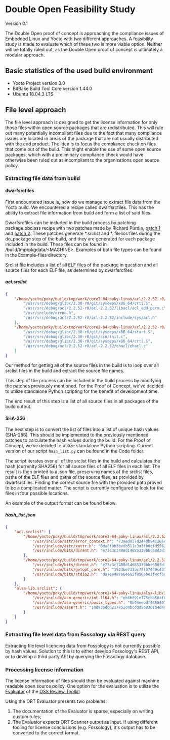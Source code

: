 # Double Open Feasibility Study

Version 0.1

The Double Open proof of concept is approaching the compliance issues of Embedded Linux and Yocto with two different approaches. A feasibility study is made to evaluate which of these two is more viable option. Neither will be totally ruled out, as the Double Open proof of concept is ultimately a modular approach.

## Basic statistics of the used build environment

* Yocto Project version 3.0
* BitBake Build Tool Core version 1.44.0
* Ubuntu 18.04.3 LTS

## File level approach

The file level approach is designed to get the license information for only those files within open source packages that are redistributed. This will rule out many potentially incompliant files due to the fact that many compliance issues are located in areas of the package that are not usually distributed with the end product. The idea is to focus the compliance check on files that come out of the build. This might enable the use of some open source packages, which with a preliminary compliance check would have otherwise been ruled out as incompliant to the organizations open source policy.

### Extracting file data from build

#### dwarfsrcfiles

First encountered issue is, how do we manage to extract file data from the Yocto build. We encountered a recipe called dwarfsrcfiles. This has the ability to extract file information from build and form a list of said files.

Dwarfsrcfiles can be included in the build process by patching package.bbclass recipe with two patches made by Richard Purdie, [patch 1](http://git.yoctoproject.org/cgit.cgi/poky-contrib/commit/?h=rpurdie/license-experiments-osls&id=51f58f4caa9d70a7621009d9ea59bbbf5e3928b2) and [patch 2](http://git.yoctoproject.org/cgit.cgi/poky-contrib/commit/?h=rpurdie/license-experiments-osls&id=bf9305ad33791536c3db4fc3e11b5d698d928cd9). These patches generate *.srclist and *. filelics files during the do_package step of the build, and they are generated for each package included in the build. These files can be found in /build/tmp/pkgdata/\<MACHINE>. Examples of both file types can be found in the Example-files directory.

Srclist file includes a list of all [ELF files](https://en.wikipedia.org/wiki/Executable_and_Linkable_Format) of the package in question and all source files for each ELF file, as determined by dwarfsrcfiles.

##### acl.srclist
```json
{
    "/home/yocto/poky/build/tmp/work/core2-64-poky-linux/acl/2.2.52-r0/package/lib/libacl.so.1.1.0": [
        "/usr/src/debug/glibc/2.30-r0/git/sysdeps/x86_64/crti.S",
        "/usr/src/debug/acl/2.2.52-r0/acl-2.2.52/libacl/acl_add_perm.c",
        "/usr/include/errno.h",
        "/usr/src/debug/acl/2.2.52-r0/acl-2.2.52/include/sys/acl.h"
    ],
    "/home/yocto/poky/build/tmp/work/core2-64-poky-linux/acl/2.2.52-r0/package/usr/bin/chacl": [
        "/usr/src/debug/glibc/2.30-r0/git/sysdeps/x86_64/start.S",
        "/usr/src/debug/glibc/2.30-r0/git/csu/init.c",
        "/usr/src/debug/glibc/2.30-r0/git/sysdeps/x86_64/crti.S",
        "/usr/src/debug/acl/2.2.52-r0/acl-2.2.52/chacl/chacl.c"
    ]
}
```

Our method for getting all of the source files in the build is to loop over all srclist files in the build and extract the source file names.

This step of the process can be included in the build process by modifying the patches previously mentioned. For the Proof of Concept, we've decided to utilize standalone Python scripting for the benefit of development time.

The end result of this step is a list of all source files in all packages of the build output.

#### SHA-256

The next step is to convert the list of files into a list of unique hash values (SHA-256). This should be implemented to the previously mentioned patches to calculate the hash values during the build. For the Proof of Concept, we've decided to utilize standalone Python scripting. Current version of our script `hash_list.py` can be found in the Code folder.

The script iterates over all of the srclist files in the build and calculates the hash (currenlty SHA256) for all source files of all ELF files in each list. The result is then printed to a json file, preserving names of the srclist files, paths of the ELF files and paths of the source files, as provided by dwarfsrcfiles. Finding the correct source file with the provided path proved to be a complicated matter. The script is currently configured to look for the files in four possible locations.

An example of the output format can be found below.

##### hash_list.json

```json
{
    "acl.srclist": {
        "/home/yocto/poky/build/tmp/work/core2-64-poky-linux/acl/2.2.52-r0/package/lib/libacl.so.1.1.0": {
            "/usr/include/attr/error_context.h": "73aed837d2440b941266c854844a1d834dd2ee9bd8545de24d5aa322f48a319e",
            "/usr/include/attr/xattr.h": "0da8f0b3bedb511e3a3fb0cfd5562c22abde9f12f81c42e6b4d1e0d21ecdb501",
            "/usr/include/bits/dirent.h": "e73c3c2488d14685339bbc68d3d39660423ffd4aa6468157cbdabf2b0de822b6",
        },
        "/home/yocto/poky/build/tmp/work/core2-64-poky-linux/acl/2.2.52-r0/package/usr/bin/chacl": {
            "/usr/include/bits/dirent.h": "e73c3c2488d14685339bbc68d3d39660423ffd4aa6468157cbdabf2b0de822b6",
            "/usr/include/bits/getopt_core.h": "1923be731ac79fb7449c431ddf45f2ca3b2f7ad82eeacc9e8101e8fe7c2ffd6e",
            "/usr/include/bits/stdio2.h": "da7ee4876646a5f056ebe3f4cfbd62f2feaf6c01acc9346772c749df03d7dcd7",
        }
    },
    "alsa-lib.srclist": {
        "/home/yocto/poky/build/tmp/work/core2-64-poky-linux/alsa-lib/1.1.9-r0/package/usr/bin/aserver": {
            "/usr/include/asm-generic/int-ll64.h": "eb8b891e775ebb50af0353fdcbc625854fd98780399b3a57a404d36af6c29749",
            "/usr/include/asm-generic/posix_types.h": "0b94eebdf4488407d32fa199136f302653ab51a2843bd68dee24c38c9f0ce82e",
            "/usr/include/assert.h": "10d935dbd217e52c0bcddd5a8301b4d4d7536296c8e4c7162a01c1e9c4329807",
        }
    }
}
```

### Extracting file level data from Fossology via REST query

Extracting file level licencing data from Fossology is not currently possible by hash values. Solution to this is to either develop Fossology's REST API, or to develop a third party API by querying the Fossology database.

### Processing license information

The license information of files should then be evaluated against machine readable open source policy. One option for the evaluation is to utilize the [Evaluator](https://github.com/heremaps/oss-review-toolkit#evaluator) of the [OSS Review Toolkit](https://github.com/heremaps/oss-review-toolkit).

Using the ORT Evaluator presents two problems:

1. The documentation of the Evaluator is sparse, especially on writing custom rules;
2. The Evaluator expects ORT Scanner output as input. If using different tooling for license conclusions (e.g. Fossology), it's output has to be converted to the correct format.

